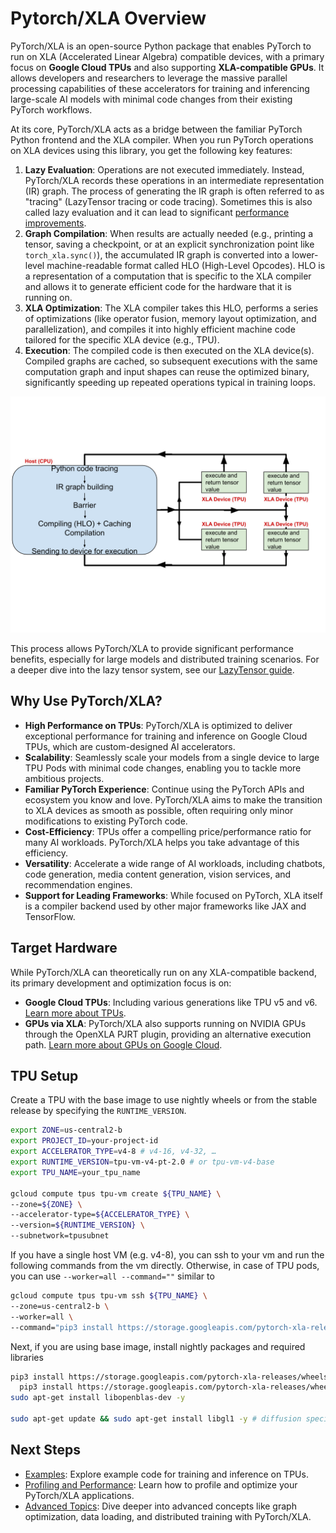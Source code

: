 # Pytorch/XLA Overview

PyTorch/XLA is an open-source Python package that enables PyTorch to run on XLA
(Accelerated Linear Algebra) compatible devices, with a primary focus on
**Google Cloud TPUs** and also supporting **XLA-compatible GPUs**. It allows
developers and researchers to leverage the massive parallel processing
capabilities of these accelerators for training and inferencing large-scale AI
models with minimal code changes from their existing PyTorch workflows.

At its core, PyTorch/XLA acts as a bridge between the familiar PyTorch Python
frontend and the XLA compiler. When you run PyTorch operations on XLA
devices using this library, you get the following key features:

1. **Lazy Evaluation**: Operations are not executed immediately. Instead,
   PyTorch/XLA records these operations in an intermediate representation (IR)
   graph. The process of generating the IR graph is often referred to as
   "tracing" (LazyTensor tracing or code tracing). Sometimes this is also called
   lazy evaluation and it can lead to significant
   [performance improvements](https://arxiv.org/pdf/2102.13267.pdf).
2. **Graph Compilation**: When results are actually needed (e.g., printing a
   tensor, saving a checkpoint, or at an explicit synchronization point like
   `torch_xla.sync()`), the accumulated IR graph is converted into a lower-level
   machine-readable format called HLO (High-Level Opcodes). HLO is a
   representation of a computation that is specific to the XLA compiler and
   allows it to generate efficient code for the hardware that it is running on.
3. **XLA Optimization**: The XLA compiler takes this HLO, performs a series of
   optimizations (like operator fusion, memory layout optimization, and
   parallelization), and compiles it into highly efficient machine code tailored
   for the specific XLA device (e.g., TPU).
4. **Execution**: The compiled code is then executed on the XLA device(s).
   Compiled graphs are cached, so subsequent executions with the same
   computation graph and input shapes can reuse the optimized binary,
   significantly speeding up repeated operations typical in training loops.

![img](../_static/img/pytorchXLA_flow.svg)

This process allows PyTorch/XLA to provide significant performance benefits,
especially for large models and distributed training scenarios. For a deeper
dive into the lazy tensor system, see our
[LazyTensor guide](https://pytorch.org/blog/understanding-lazytensor-system-performance-with-pytorch-xla-on-cloud-tpu/).

## **Why Use PyTorch/XLA?**

* **High Performance on TPUs**: PyTorch/XLA is optimized to deliver exceptional performance for training and inference on Google Cloud TPUs, which are custom-designed AI accelerators.
* **Scalability**: Seamlessly scale your models from a single device to large TPU Pods with minimal code changes, enabling you to tackle more ambitious projects.
* **Familiar PyTorch Experience**: Continue using the PyTorch APIs and ecosystem you know and love. PyTorch/XLA aims to make the transition to XLA devices as smooth as possible, often requiring only minor modifications to existing PyTorch code.
* **Cost-Efficiency**: TPUs offer a compelling price/performance ratio for many AI workloads. PyTorch/XLA helps you take advantage of this efficiency.
* **Versatility**: Accelerate a wide range of AI workloads, including chatbots, code generation, media content generation, vision services, and recommendation engines.
* **Support for Leading Frameworks**: While focused on PyTorch, XLA itself is a compiler backend used by other major frameworks like JAX and TensorFlow.

## **Target Hardware**

While PyTorch/XLA can theoretically run on any XLA-compatible backend, its primary development and optimization focus is on:

* **Google Cloud TPUs**: Including various generations like TPU v5 and v6. [Learn more about TPUs](https://cloud.google.com/tpu/docs/intro-to-tpu).
* **GPUs via XLA**: PyTorch/XLA also supports running on NVIDIA GPUs through the OpenXLA PJRT plugin, providing an alternative execution path. [Learn more about GPUs on Google Cloud](https://cloud.google.com/compute/docs/gpus).

## TPU Setup

Create a TPU with the base image to use nightly wheels or from the stable
release by specifying the `RUNTIME_VERSION`.

``` bash
export ZONE=us-central2-b
export PROJECT_ID=your-project-id
export ACCELERATOR_TYPE=v4-8 # v4-16, v4-32, …
export RUNTIME_VERSION=tpu-vm-v4-pt-2.0 # or tpu-vm-v4-base
export TPU_NAME=your_tpu_name

gcloud compute tpus tpu-vm create ${TPU_NAME} \
--zone=${ZONE} \
--accelerator-type=${ACCELERATOR_TYPE} \
--version=${RUNTIME_VERSION} \
--subnetwork=tpusubnet
```

If you have a single host VM (e.g. v4-8), you can ssh to your vm and run
the following commands from the vm directly. Otherwise, in case of TPU
pods, you can use `--worker=all --command=""` similar to

``` bash
gcloud compute tpus tpu-vm ssh ${TPU_NAME} \
--zone=us-central2-b \
--worker=all \
--command="pip3 install https://storage.googleapis.com/pytorch-xla-releases/wheels/tpuvm/torch-nightly-cp38-cp38-linux_x86_64.whl"
```

Next, if you are using base image, install nightly packages and required
libraries

``` bash
pip3 install https://storage.googleapis.com/pytorch-xla-releases/wheels/tpuvm/torch-nightly-cp38-cp38-linux_x86_64.whl
  pip3 install https://storage.googleapis.com/pytorch-xla-releases/wheels/tpuvm/torch_xla-nightly-cp38-cp38-linux_x86_64.whl
sudo apt-get install libopenblas-dev -y

sudo apt-get update && sudo apt-get install libgl1 -y # diffusion specific
```

## Next Steps

- [Examples](./xla-examples.md): Explore example code for training and inference on TPUs.
- [Profiling and Performance](./xla-profiling.md): Learn how to profile and optimize your PyTorch/XLA applications.
- [Advanced Topics](./xla-advanced.md): Dive deeper into advanced concepts like graph optimization, data loading, and distributed training with PyTorch/XLA.
